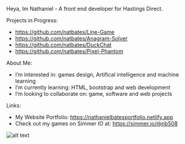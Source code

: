 
Heya, Im Nathaniel - A front end developer for Hastings Direct. 

Projects in Progress:
- https://github.com/natbates/Line-Game
- https://github.com/natbates/Anagram-Solver
- https://github.com/natbates/DuckChat
- https://github.com/natbates/Pixel-Phantom

About Me:

- I’m interested in: games design, Artifical intelligence and machine learning
- I’m currently learning: HTML, bootstrap and web development
- I’m looking to collaborate on: game, software and web projects 

Links:

- My Website Portfolio: https://nathanielbatesportfolio.netlify.app
- Check out my games on Simmer IO at: https://simmer.io/@nb508

![alt text](https://i.kym-cdn.com/photos/images/facebook/002/432/394/1e1.jpg)
